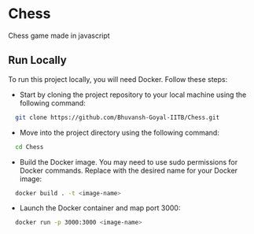 
# Chess

Chess game made in javascript 



## Run Locally

To run this project locally, you will need Docker. Follow these steps:

- Start by cloning the project repository to your local machine using the following command:
```bash
  git clone https://github.com/Bhuvansh-Goyal-IITB/Chess.git
```

- Move into the project directory using the following command:

```bash
  cd Chess
```

- Build the Docker image. You may need to use sudo permissions for Docker commands. Replace <image-name> with the desired name for your Docker image:
```bash
  docker build . -t <image-name>
```

- Launch the Docker container and map port 3000:

```bash
  docker run -p 3000:3000 <image-name>
```

